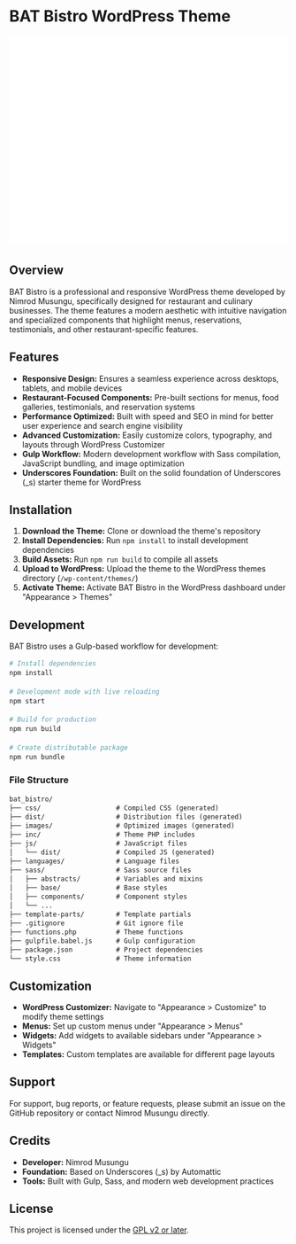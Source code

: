 # BAT Bistro WordPress Theme

![BAT Bistro Theme Preview](screenshot.png)

## Overview

BAT Bistro is a professional and responsive WordPress theme developed by Nimrod Musungu, specifically designed for restaurant and culinary businesses. The theme features a modern aesthetic with intuitive navigation and specialized components that highlight menus, reservations, testimonials, and other restaurant-specific features.

## Features

- **Responsive Design:** Ensures a seamless experience across desktops, tablets, and mobile devices
- **Restaurant-Focused Components:** Pre-built sections for menus, food galleries, testimonials, and reservation systems
- **Performance Optimized:** Built with speed and SEO in mind for better user experience and search engine visibility
- **Advanced Customization:** Easily customize colors, typography, and layouts through WordPress Customizer
- **Gulp Workflow:** Modern development workflow with Sass compilation, JavaScript bundling, and image optimization
- **Underscores Foundation:** Built on the solid foundation of Underscores (\_s) starter theme for WordPress

## Installation

1. **Download the Theme:** Clone or download the theme's repository
2. **Install Dependencies:** Run `npm install` to install development dependencies
3. **Build Assets:** Run `npm run build` to compile all assets
4. **Upload to WordPress:** Upload the theme to the WordPress themes directory (`/wp-content/themes/`)
5. **Activate Theme:** Activate BAT Bistro in the WordPress dashboard under "Appearance > Themes"

## Development

BAT Bistro uses a Gulp-based workflow for development:

```bash
# Install dependencies
npm install

# Development mode with live reloading
npm start

# Build for production
npm run build

# Create distributable package
npm run bundle
```

### File Structure

```
bat_bistro/
├── css/                   # Compiled CSS (generated)
├── dist/                  # Distribution files (generated)
├── images/                # Optimized images (generated)
├── inc/                   # Theme PHP includes
├── js/                    # JavaScript files
│   └── dist/              # Compiled JS (generated)
├── languages/             # Language files
├── sass/                  # Sass source files
│   ├── abstracts/         # Variables and mixins
│   ├── base/              # Base styles
│   ├── components/        # Component styles
│   └── ...
├── template-parts/        # Template partials
├── .gitignore             # Git ignore file
├── functions.php          # Theme functions
├── gulpfile.babel.js      # Gulp configuration
├── package.json           # Project dependencies
└── style.css              # Theme information
```

## Customization

- **WordPress Customizer:** Navigate to "Appearance > Customize" to modify theme settings
- **Menus:** Set up custom menus under "Appearance > Menus"
- **Widgets:** Add widgets to available sidebars under "Appearance > Widgets"
- **Templates:** Custom templates are available for different page layouts

## Support

For support, bug reports, or feature requests, please submit an issue on the GitHub repository or contact Nimrod Musungu directly.

## Credits

- **Developer:** Nimrod Musungu
- **Foundation:** Based on Underscores (\_s) by Automattic
- **Tools:** Built with Gulp, Sass, and modern web development practices

## License

This project is licensed under the [GPL v2 or later](LICENSE).
